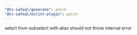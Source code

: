 ```yaml
---
"@ts-safeql/generate": patch
"@ts-safeql/eslint-plugin": patch
---
```


select from subselect with alias should not throw internal error
